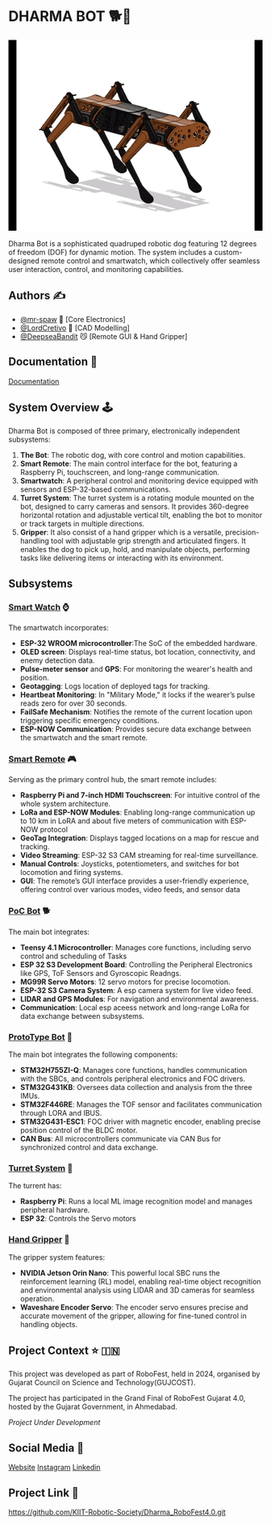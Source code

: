 # DHARMA BOT :dog2::robot:
![display_image](icons/dog.gif)

Dharma Bot is a sophisticated quadruped robotic dog featuring 12 degrees of freedom (DOF) for dynamic motion. The system includes a custom-designed remote control and smartwatch, which collectively offer seamless user interaction, control, and monitoring capabilities.

## Authors :writing_hand:

- [@mr-spaw](https://github.com/mr-spaw) :space_invader: [Core Electronics]
- [@LordCretivo](https://github.com/LordCretivo) :teddy_bear: [CAD Modelling]
- [@DeepseaBandit](https://github.com/DeepseaBandit) :smirk_cat: [Remote GUI & Hand Gripper]

## Documentation :notebook_with_decorative_cover:

[Documentation](https://docs.google.com/document/d/14A3U6bSW9qBQt6sxEBGoiQTC8-wSntHT5azrs7TC3jw/edit?usp=sharing)

## System Overview :joystick: 
Dharma Bot is composed of three primary, electronically independent subsystems:
1. **The Bot**: The robotic dog, with core control and motion capabilities.
2. **Smart Remote**: The main control interface for the bot, featuring a Raspberry Pi, touchscreen, and long-range communication.
3. **Smartwatch**: A peripheral control and monitoring device equipped with sensors and ESP-32-based communications.
4. **Turret System**: The turret system is a rotating module mounted on the bot, designed to carry cameras and sensors. It provides 360-degree horizontal rotation and adjustable vertical tilt, enabling the bot to monitor or track targets in multiple directions.
4. **Gripper**:  It also consist of a hand gripper which is a versatile, precision-handling tool with adjustable grip strength and articulated fingers. It enables the dog to pick up, hold, and manipulate objects, performing tasks like delivering items or interacting with its environment.

## Subsystems

### [Smart Watch](Utility_Watch/watch.md) :watch:
The smartwatch incorporates:
- **ESP-32 WROOM microcontroller**:The SoC of the embedded hardware.
- **OLED screen**: Displays real-time status, bot location, connectivity, and enemy detection data.
- **Pulse-meter sensor** and **GPS**: For monitoring the wearer's health and position.
- **Geotagging**: Logs location of deployed tags for tracking.
- **Heartbeat Monitoring**: In "Military Mode," it locks if the wearer’s pulse reads zero for over 30 seconds.
- **FailSafe Mechanism**: Notifies the remote of the current location upon triggering specific emergency conditions.
- **ESP-NOW Communication**: Provides secure data exchange between the smartwatch and the smart remote.


### [Smart Remote](Utility_Remote/remote.md)  :video_game:
Serving as the primary control hub, the smart remote includes:
- **Raspberry Pi and 7-inch HDMI Touchscreen**: For intuitive control of the whole system architecture.
- **LoRa and ESP-NOW Modules**: Enabling long-range communication up to 10 km in LoRA and about five meters of communication with ESP-NOW protocol
- **GeoTag Integration**: Displays tagged locations on a map for rescue and tracking.
- **Video Streaming**: ESP-32 S3 CAM streaming for real-time surveillance.
- **Manual Controls**: Joysticks, potentiometers, and switches for bot locomotion and firing systems.
- **GUI**: The remote’s GUI interface provides a user-friendly experience, offering control over various modes, video feeds, and sensor data

### [PoC Bot](main_BOT/PoC_Bot.md) :dog2:
The main bot integrates:
- **Teensy 4.1 Microcontroller**: Manages core functions, including servo control and scheduling of Tasks
- **ESP 32 S3 Development Board**: Controlling the Peripheral Electronics like GPS, ToF Sensors and Gyroscopic Readngs.
- **MG99R Servo Motors**: 12 servo motors for precise locomotion.
- **ESP-32 S3 Camera System**: A esp camera system for live video feed.
- **LIDAR and GPS Modules**: For navigation and environmental awareness.
- **Communication**:  Local esp aceess network and long-range LoRa for data exchange between subsystems.

### [ProtoType Bot](main_BOT/PoC_Bot.md) :guide_dog:
The main bot integrates the following components:

- **STM32H755ZI-Q**: Manages core functions, handles communication with the SBCs, and controls peripheral electronics and FOC drivers.
- **STM32G431KB**: Oversees data collection and analysis from the three IMUs.
- **STM32F446RE**: Manages the TOF sensor and facilitates communication through LORA and IBUS.
- **STM32G431-ESC1**: FOC driver with magnetic encoder, enabling precise position control of the BLDC motor.
- **CAN Bus**: All microcontrollers communicate via CAN Bus for synchronized control and data exchange.

### [Turret System](Turret_System/turret.md) :gun:
The turrent has:
- **Raspberry Pi**: Runs a local ML image recognition model and manages peripheral hardware.
- **ESP 32**: Controls the Servo motors

### [Hand Gripper](Gripper/Gripper.md) :mechanical_arm:
The gripper system features:

- **NVIDIA Jetson Orin Nano**: This powerful local SBC runs the reinforcement learning (RL) model, enabling real-time object recognition and environmental analysis using LIDAR and 3D cameras for seamless operation.
- **Waveshare Encoder Servo**: The encoder servo ensures precise and accurate movement of the gripper, allowing for fine-tuned control in handling objects.

## Project Context :star: :india:
This project was developed as part of RoboFest, held in 2024, organised by Gujarat Council on Science and Technology(GUJCOST).

The project has participated in the Grand Final of RoboFest Gujarat 4.0, hosted by the Gujarat Government, in Ahmedabad.

*Project Under Development*

## Social Media :star2:
[Website](https://krs.kiit.ac.in)
[Instagram](https://www.instagram.com/kiit_robotics.society?utm_source=ig_web_button_share_sheet&igsh=ZDNlZDc0MzIxNw==)
[Linkedin](https://www.linkedin.com/company/kiit-robotics-society-bbsr/mycompany/)

## Project Link :link:
https://github.com/KIIT-Robotic-Society/Dharma_RoboFest4.0.git
